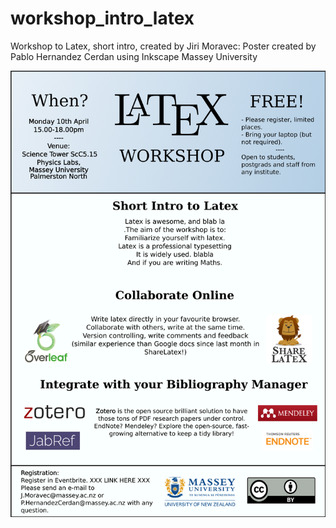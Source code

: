 # workshop_intro_latex
Workshop to Latex, short intro, created by Jiri Moravec:
Poster created by Pablo Hernandez Cerdan using Inkscape
Massey University

![Poster](/poster_latex_workshop1.png)
